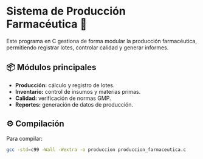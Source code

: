 # Sistema de Producción Farmacéutica 💊

Este programa en C gestiona de forma modular la producción farmacéutica, permitiendo registrar lotes, controlar calidad y generar informes.

## 📦 Módulos principales
- **Producción:** cálculo y registro de lotes.
- **Inventario:** control de insumos y materias primas.
- **Calidad:** verificación de normas GMP.
- **Reportes:** generación de datos de producción.

## ⚙️ Compilación
Para compilar:
```bash
gcc -std=c99 -Wall -Wextra -o produccion produccion_farmaceutica.c
